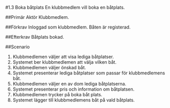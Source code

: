 #1.3 Boka båtplats
En klubbmedlem vill boka en båtplats.

##Primär Aktör
Klubbmedlem.

##Förkrav
Inloggad som klubbmedlem.
Båten är registerad.

##Efterkrav
Båtplats bokad.

##Scenario

1. Klubbmedlemen väljer att visa lediga båtplatser.
2. Systemet ber klubbmedlemen att välja vilken båt.
3. Klubbmedlemen väljer önskad båt.
4. Systemet presenterar lediga båtplatser som passar för klubbmedlemens båt.
5. Klubbmedlemen väljer en av dom lediga båtplatserna.
6. Systemet presenterar pris och information om båtplatsen.
7. Klubbmedlemen trycker på boka båt plats.
8. Systemet lägger till klubbmedlemens båt på vald båtplats.
